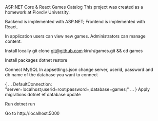 ASP.NET Core & React Games Catalog
This project was created as a homework at Plovdiv University.

Backend is implemented with ASP.NET; Frontend is implemented with React.

In application users can view new games. Administrators can manage content.

Install locally
git clone git@github.com:kiruh/games.git && cd games

Install packages
dotnet restore

Connect MySQL
In appsettings.json change server, userid, password and db name of the database you want to connect

{
    ...
    DefaultConnection: "server=localhost;userid=root;password=;database=games;"
    ...
}
Apply migrations
dotnet ef database update

Run
dotnet run

Go to http://localhost:5000
